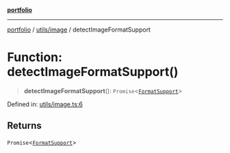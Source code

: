 [**portfolio**](../../../README.md)

***

[portfolio](../../../modules.md) / [utils/image](../README.md) / detectImageFormatSupport

# Function: detectImageFormatSupport()

> **detectImageFormatSupport**(): `Promise`\<[`FormatSupport`](../interfaces/FormatSupport.md)\>

Defined in: [utils/image.ts:6](https://github.com/tnorlund/Portfolio/blob/bac315084684e4753a2edc863386776ede317139/portfolio/utils/image.ts#L6)

## Returns

`Promise`\<[`FormatSupport`](../interfaces/FormatSupport.md)\>
